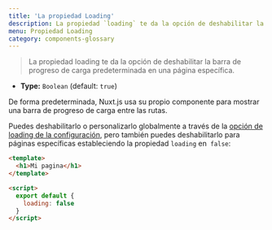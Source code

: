 ```yaml
---
title: 'La propiedad Loading'
description: La propiedad `loading` te da la opción de deshabilitar la barra de progreso de carga predeterminada en una página específica.
menu: Propiedad Loading
category: components-glossary
---
```


> La propiedad loading te da la opción de deshabilitar la barra de progreso de carga predeterminada en una página específica.

- **Type:** `Boolean` (default: `true`)

De forma predeterminada, Nuxt.js usa su propio componente para mostrar una barra de progreso de carga entre las rutas.

Puedes deshabilitarlo o personalizarlo globalmente a través de la [opción de loading de la configuración](/guides/configuration-glossary/configuration-loading), pero también puedes deshabilitarlo para páginas específicas estableciendo la propiedad `loading` en` false`:

```html
<template>
  <h1>Mi pagina</h1>
</template>

<script>
  export default {
    loading: false
  }
</script>
```
